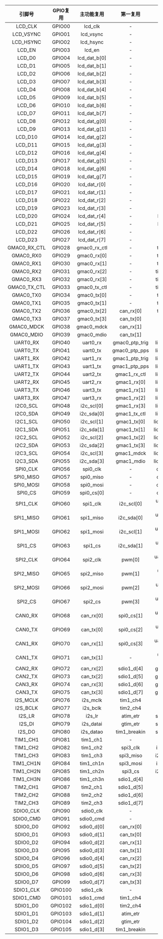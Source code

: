 <!--
 * @Author: Ilikara 3435193369@qq.com
 * @Date: 2025-01-17 16:52:00
 * @LastEditors: Ilikara 3435193369@qq.com
 * @LastEditTime: 2025-01-17 19:11:33
 * @FilePath: /ls2k0300_peripheral_library/2K0300引脚功能复用表.md
 * @Description: 
-->
|    引脚号    | GPIO复用 |  主功能复用  |    第一复用    |       第二复用       |
| :----------: | :------: | :----------: | :------------: | :------------------: |
|   LCD_CLK    |  GPIO00  |   lcd_clk    |       -        |          -           |
|  LCD_VSYNC   |  GPIO01  |  lcd_vsync   |       -        |       lioa[0]        |
|  LCD_HSYNC   |  GPIO02  |  lcd_hsync   |       -        |       lioa[1]        |
|    LCD_EN    |  GPIO03  |    lcd_en    |       -        |       lioa[2]        |
|    LCD_D0    |  GPIO04  | lcd_dat_b[0] |       -        |       lioa[3]        |
|    LCD_D1    |  GPIO05  | lcd_dat_b[1] |       -        |       lioa[4]        |
|    LCD_D2    |  GPIO06  | lcd_dat_b[2] |       -        |       lioa[5]        |
|    LCD_D3    |  GPIO07  | lcd_dat_b[3] |       -        |       lioa[6]        |
|    LCD_D4    |  GPIO08  | lcd_dat_b[4] |       -        |       lioa[7]        |
|    LCD_D5    |  GPIO09  | lcd_dat_b[5] |       -        |       lioa[8]        |
|    LCD_D6    |  GPIO10  | lcd_dat_b[6] |       -        |       lioa[9]        |
|    LCD_D7    |  GPIO11  | lcd_dat_b[7] |       -        |       lioa[10]       |
|    LCD_D8    |  GPIO12  | lcd_dat_g[0] |       -        |       lioa[11]       |
|    LCD_D9    |  GPIO13  | lcd_dat_g[1] |       -        |       lioa[12]       |
|   LCD_D10    |  GPIO14  | lcd_dat_g[2] |       -        |       lioa[13]       |
|   LCD_D11    |  GPIO15  | lcd_dat_g[3] |       -        |       lioa[14]       |
|   LCD_D12    |  GPIO16  | lcd_dat_g[4] |       -        |       lioa[15]       |
|   LCD_D13    |  GPIO17  | lcd_dat_g[5] |       -        |       lioa[16]       |
|   LCD_D14    |  GPIO18  | lcd_dat_g[6] |       -        |       lioa[17]       |
|   LCD_D15    |  GPIO19  | lcd_dat_g[7] |       -        |       lioa[18]       |
|   LCD_D16    |  GPIO20  | lcd_dat_r[0] |       -        |       lioa[19]       |
|   LCD_D17    |  GPIO21  | lcd_dat_r[1] |       -        |       lioa[20]       |
|   LCD_D18    |  GPIO22  | lcd_dat_r[2] |       -        |       lioa[21]       |
|   LCD_D19    |  GPIO23  | lcd_dat_r[3] |       -        |       lioa[22]       |
|   LCD_D20    |  GPIO24  | lcd_dat_r[4] |       -        |      liocsn[0]       |
|   LCD_D21    |  GPIO25  | lcd_dat_r[5] |       -        |      liocsn[1]       |
|   LCD_D22    |  GPIO26  | lcd_dat_r[6] |       -        |        liowrn        |
|   LCD_D23    |  GPIO27  | lcd_dat_r[7] |       -        |        liordn        |
| GMAC0_RX_CTL |  GPIO28  | gmac0_rx_ctl |       -        |       tim1_ch1       |
|  GMAC0_RX0   |  GPIO29  | gmac0_rx[0]  |       -        |       tim1_ch2       |
|  GMAC0_RX1   |  GPIO30  | gmac0_rx[1]  |       -        |       tim1_ch3       |
|  GMAC0_RX2   |  GPIO31  | gmac0_rx[2]  |       -        |      tim1_ch1n       |
|  GMAC0_RX3   |  GPIO32  | gmac0_rx[3]  |       -        |      tim1_ch2n       |
| GMAC0_TX_CTL |  GPIO33  | gmac0_tx_ctl |       -        |      tim1_ch3n       |
|  GMAC0_TX0   |  GPIO34  | gmac0_tx[0]  |       -        |       tim2_ch1       |
|  GMAC0_TX1   |  GPIO35  | gmac0_tx[1]  |       -        |       tim2_ch2       |
|  GMAC0_TX2   |  GPIO36  | gmac0_tx[2]  |   can_rx[0]    |       tim2_ch3       |
|  GMAC0_TX3   |  GPIO37  | gmac0_tx[3]  |   can_tx[0]    |          -           |
|  GMAC0_MDCK  |  GPIO38  |  gmac0_mdck  |   can_rx[1]    |          -           |
|  GMAC0_MDIO  |  GPIO39  |  gmac0_mdio  |   can_tx[1]    |          -           |
|   UART0_RX   |  GPIO40  |   uart0_rx   | gmac0_ptp_trig |     lio_data[0]      |
|   UART0_TX   |  GPIO41  |   uart0_tx   | gmac0_ptp_pps  |     lio_data[1]      |
|   UART1_RX   |  GPIO42  |   uart1_rx   | gmac1_ptp_trig |     lio_data[2]      |
|   UART1_TX   |  GPIO43  |   uart1_tx   | gmac1_ptp_pps  |     lio_data[3]      |
|   UART2_TX   |  GPIO44  |   uart2_tx   |  gmac1_rx_ctl  |     lio_data[4]      |
|   UART2_RX   |  GPIO45  |   uart2_rx   |  gmac1_rx[0]   |     lio_data[5]      |
|   UART3_TX   |  GPIO46  |   uart3_tx   |  gmac1_rx[1]   |     lio_data[6]      |
|   UART3_RX   |  GPIO47  |   uart3_rx   |  gmac1_rx[2]   |     lio_data[7]      |
|   I2C0_SCL   |  GPIO48  |  i2c_scl[0]  |  gmac1_rx[3]   |     lio_data[8]      |
|   I2C0_SDA   |  GPIO49  |  i2c_sda[0]  |  gmac1_tx_ctl  |     lio_data[9]      |
|   I2C1_SCL   |  GPIO50  |  i2c_scl[1]  |  gmac1_tx[0]   |     lio_data[10]     |
|   I2C1_SDA   |  GPIO51  |  i2c_sda[1]  |  gmac1_tx[1]   |     lio_data[11]     |
|   I2C2_SCL   |  GPIO52  |  i2c_scl[2]  |  gmac1_tx[2]   |     lio_data[12]     |
|   I2C2_SDA   |  GPIO53  |  i2c_sda[2]  |  gmac1_tx[3]   |     lio_data[13]     |
|   I2C3_SCL   |  GPIO54  |  i2c_scl[3]  |   gmac1_mdck   |     lio_data[14]     |
|   I2C3_SDA   |  GPIO55  |  i2c_sda[3]  |   gmac1_mdio   |     lio_data[15]     |
|   SPI0_CLK   |  GPIO56  |   spi0_clk   |       -        |      can_rx[2]       |
|  SPI0_MISO   |  GPIO57  |  spi0_miso   |       -        |      can_tx[2]       |
|  SPI0_MOSI   |  GPIO58  |  spi0_mosi   |       -        |      can_rx[3]       |
|   SPI0_CS    |  GPIO59  |  spi0_cs[0]  |       -        |      can_tx[3]       |
|   SPI1_CLK   |  GPIO60  |   spi1_clk   |   i2c_scl[0]   | uart0_rts / uart6_tx |
|  SPI1_MISO   |  GPIO61  |  spi1_miso   |   i2c_sda[0]   | uart0_cts / uart6_rx |
|  SPI1_MOSI   |  GPIO62  |  spi1_mosi   |   i2c_scl[1]   | uart0_dsr / uart4_rx |
|   SPI1_CS    |  GPIO63  |   spi1_cs    |   i2c_sda[1]   | uart0_dtr / uart4_tx |
|   SPI2_CLK   |  GPIO64  |   spi2_clk   |     pwm[0]     | uart0_dcd / uart5_rx |
|  SPI2_MISO   |  GPIO65  |  spi2_miso   |     pwm[1]     | uart0_ri / uart5_tx  |
|  SPI2_MOSI   |  GPIO66  |  spi2_mosi   |     pwm[2]     | uart1_rts / uart9_tx |
|   SPI2_CS    |  GPIO67  |   spi2_cs    |     pwm[3]     | uart1_cts / uart9_rx |
|   CAN0_RX    |  GPIO68  |  can_rx[0]   |   spi0_cs[1]   |  uart1_dsr / uart7_  |
|   CAN0_TX    |  GPIO69  |  can_tx[0]   |   spi0_cs[2]   |  uart1_dtr / uart7_  |
|   CAN1_RX    |  GPIO70  |  can_rx[1]   |   spi0_cs[3]   |  uart1_dcd / uart8_  |
|   CAN1_TX    |  GPIO71  |  can_tx[1]   |       -        |  uart1_ri / uart8_   |
|   CAN2_RX    |  GPIO72  |  can_rx[2]   |   sdio1_d[4]   |      gmac0_col       |
|   CAN2_TX    |  GPIO73  |  can_tx[2]   |   sdio1_d[5]   |      gmac0_crs       |
|   CAN3_RX    |  GPIO74  |  can_rx[3]   |   sdio1_d[6]   |      gmac1_col       |
|   CAN3_TX    |  GPIO75  |  can_tx[3]   |   sdio1_d[7]   |      gmac1_crs       |
|   I2S_MCLK   |  GPIO76  |   i2s_mclk   |    tim1_ch4    |          -           |
|   I2S_BCLK   |  GPIO77  |   i2s_bclk   |    tim2_ch4    |          -           |
|    I2S_LR    |  GPIO78  |    i2s_lr    |    atim_etr    |      spi1_cs[1]      |
|    I2S_DI    |  GPIO79  |  i2s_datai   |    gtim_etr    |      spi1_cs[2]      |
|    I2S_DO    |  GPIO80  |  i2s_datao   |  tim1_breakin  |      spi1_cs[3]      |
|   TIM1_CH1   |  GPIO81  |   tim1_ch1   |       -        |          -           |
|   TIM1_CH2   |  GPIO82  |   tim1_ch2   |    spi3_clk    |      i2c_scl[2]      |
|   TIM1_CH3   |  GPIO83  |   tim1_ch3   |   spi3_miso    |      i2c_sda[2]      |
|  TIM1_CH1N   |  GPIO84  |  tim1_ch1n   |   spi3_mosi    |      i2c_scl[3]      |
|  TIM1_CH2N   |  GPIO85  |  tim1_ch2n   |    spi3_cs     |      i2c_sda[3]      |
|  TIM1_CH3N   |  GPIO86  |  tim1_ch3n   |   sdio1_d[4]   |        pwm[0]        |
|   TIM2_CH1   |  GPIO87  |   tim2_ch1   |   sdio1_d[5]   |        pwm[1]        |
|   TIM2_CH2   |  GPIO88  |   tim2_ch2   |   sdio1_d[6]   |        pwm[2]        |
|   TIM2_CH3   |  GPIO89  |   tim2_ch3   |   sdio1_d[7]   |        pwm[3]        |
|  SDIO0_CLK   |  GPIO90  |  sdio0_clk   |       -        |          -           |
|  SDIO0_CMD   |  GPIO91  |  sdio0_cmd   |       -        |          -           |
|   SDIO0_D0   |  GPIO92  |  sdio0_d[0]  |   can_rx[0]    |       uart0_rx       |
|   SDIO0_D1   |  GPIO93  |  sdio0_d[1]  |   can_tx[0]    |       uart0_tx       |
|   SDIO0_D2   |  GPIO94  |  sdio0_d[2]  |   can_rx[1]    |       uart1_rx       |
|   SDIO0_D3   |  GPIO95  |  sdio0_d[3]  |   can_tx[1]    |       uart1_tx       |
|   SDIO0_D4   |  GPIO96  |  sdio0_d[4]  |   can_rx[2]    |       uart2_tx       |
|   SDIO0_D5   |  GPIO97  |  sdio0_d[5]  |   can_tx[2]    |       uart2_rx       |
|   SDIO0_D6   |  GPIO98  |  sdio0_d[6]  |   can_rx[3]    |       uart3_tx       |
|   SDIO0_D7   |  GPIO99  |  sdio0_d[7]  |   can_tx[3]    |       uart3_rx       |
|  SDIO1_CLK   | GPIO100  |  sdio1_clk   |       -        |          -           |
|  SDIO1_CMD   | GPIO101  |  sdio1_cmd   |    tim1_ch4    |          -           |
|   SDIO1_D0   | GPIO102  |  sdio1_d[0]  |    tim2_ch4    |        pwm[0]        |
|   SDIO1_D1   | GPIO103  |  sdio1_d[1]  |    atim_etr    |        pwm[1]        |
|   SDIO1_D2   | GPIO104  |  sdio1_d[2]  |    gtim_etr    |        pwm[2]        |
|   SDIO1_D3   | GPIO105  |  sdio1_d[3]  |  tim1_breakin  |        pwm[3]        |